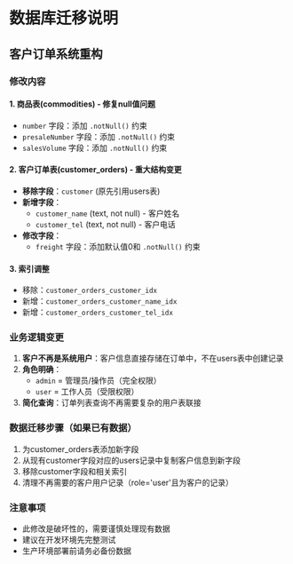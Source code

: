 # 数据库迁移说明

## 客户订单系统重构

### 修改内容

#### 1. 商品表(commodities) - 修复null值问题

- `number` 字段：添加 `.notNull()` 约束
- `presaleNumber` 字段：添加 `.notNull()` 约束  
- `salesVolume` 字段：添加 `.notNull()` 约束

#### 2. 客户订单表(customer_orders) - 重大结构变更

- **移除字段**：`customer` (原先引用users表)
- **新增字段**：
  - `customer_name` (text, not null) - 客户姓名
  - `customer_tel` (text, not null) - 客户电话
- **修改字段**：
  - `freight` 字段：添加默认值0和 `.notNull()` 约束

#### 3. 索引调整

- 移除：`customer_orders_customer_idx`
- 新增：`customer_orders_customer_name_idx`
- 新增：`customer_orders_customer_tel_idx`

### 业务逻辑变更

1. **客户不再是系统用户**：客户信息直接存储在订单中，不在users表中创建记录
2. **角色明确**：
   - `admin` = 管理员/操作员（完全权限）
   - `user` = 工作人员（受限权限）
3. **简化查询**：订单列表查询不再需要复杂的用户表联接

### 数据迁移步骤（如果已有数据）

1. 为customer_orders表添加新字段
2. 从现有customer字段对应的users记录中复制客户信息到新字段
3. 移除customer字段和相关索引
4. 清理不再需要的客户用户记录（role='user'且为客户的记录）

### 注意事项

- 此修改是破坏性的，需要谨慎处理现有数据
- 建议在开发环境先完整测试
- 生产环境部署前请务必备份数据

